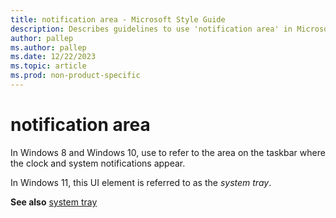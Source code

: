 ```yaml
---
title: notification area - Microsoft Style Guide
description: Describes guidelines to use 'notification area' in Microsoft documents and links to related term.
author: pallep
ms.author: pallep
ms.date: 12/22/2023
ms.topic: article
ms.prod: non-product-specific
---
```


# notification area

In Windows 8 and Windows 10, use to refer to the area on the taskbar where the clock and system notifications appear. 

In Windows 11, this UI element is referred to as the *system tray*.  

**See also** [system tray](https://learn.microsoft.com/en-us/style-guide/a-z-word-list-term-collections/n/notification-area) 
